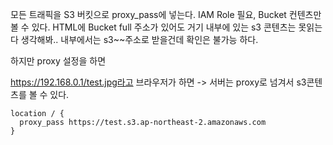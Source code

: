 

모든 트래픽을 S3 버킷으로 proxy_pass에 넣는다. IAM Role 필요, Bucket 컨텐츠만 볼 수 있다.
HTML에 Bucket full 주소가 있어도 거기 내부에 있는 s3 콘텐츠는 못읽는다 생각해봐.. 내부에서는 s3~~주소로 받을건데 확인은 불가능 하다.

하지만 proxy 설정을 하면

https://192.168.0.1/test.jpg라고 브라우저가 하면 -> 서버는 proxy로 넘겨서 s3콘텐츠를 볼 수 있다.


```nginx
location / {
  proxy_pass https://test.s3.ap-northeast-2.amazonaws.com
}
```
